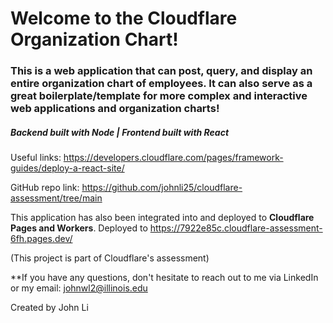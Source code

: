 # Welcome to the Cloudflare Organization Chart!

### This is a web application that can post, query, and display an entire organization chart of employees. It can also serve as a great boilerplate/template for more complex and interactive web applications and organization charts!

##### Backend built with Node | Frontend built with React

Useful links: https://developers.cloudflare.com/pages/framework-guides/deploy-a-react-site/ 

GitHub repo link: https://github.com/johnli25/cloudflare-assessment/tree/main 

This application has also been integrated into and deployed to **Cloudflare Pages and Workers**. Deployed to https://7922e85c.cloudflare-assessment-6fh.pages.dev/ 

(This project is part of Cloudflare's assessment)

**If you have any questions, don't hesitate to reach out to me via LinkedIn or my email: johnwl2@illinois.edu

Created by John Li
